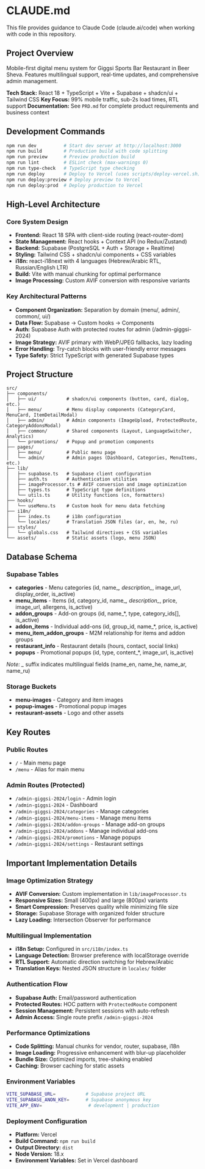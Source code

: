 # CLAUDE.md

This file provides guidance to Claude Code (claude.ai/code) when working with code in this repository.

## Project Overview
Mobile-first digital menu system for Giggsi Sports Bar Restaurant in Beer Sheva. Features multilingual support, real-time updates, and comprehensive admin management.

**Tech Stack:** React 18 + TypeScript + Vite + Supabase + shadcn/ui + Tailwind CSS
**Key Focus:** 99% mobile traffic, sub-2s load times, RTL support
**Documentation:** See `PRD.md` for complete product requirements and business context

## Development Commands

```bash
npm run dev          # Start dev server at http://localhost:3000
npm run build        # Production build with code splitting
npm run preview      # Preview production build
npm run lint         # ESLint check (max-warnings 0)
npm run type-check   # TypeScript type checking
npm run deploy       # Deploy to Vercel (uses scripts/deploy-vercel.sh)
npm run deploy:preview # Deploy preview to Vercel
npm run deploy:prod  # Deploy production to Vercel
```

## High-Level Architecture

### Core System Design
- **Frontend:** React 18 SPA with client-side routing (react-router-dom)
- **State Management:** React hooks + Context API (no Redux/Zustand)
- **Backend:** Supabase (PostgreSQL + Auth + Storage + Realtime)
- **Styling:** Tailwind CSS + shadcn/ui components + CSS variables
- **i18n:** react-i18next with 4 languages (Hebrew/Arabic RTL, Russian/English LTR)
- **Build:** Vite with manual chunking for optimal performance
- **Image Processing:** Custom AVIF conversion with responsive variants

### Key Architectural Patterns
- **Component Organization:** Separation by domain (menu/, admin/, common/, ui/)
- **Data Flow:** Supabase → Custom hooks → Components
- **Auth:** Supabase Auth with protected routes for admin (/admin-giggsi-2024)
- **Image Strategy:** AVIF primary with WebP/JPEG fallbacks, lazy loading
- **Error Handling:** Try-catch blocks with user-friendly error messages
- **Type Safety:** Strict TypeScript with generated Supabase types

## Project Structure

```
src/
├── components/
│   ├── ui/           # shadcn/ui components (button, card, dialog, etc.)
│   ├── menu/         # Menu display components (CategoryCard, MenuCard, ItemDetailModal)
│   ├── admin/        # Admin components (ImageUpload, ProtectedRoute, CategoryAddonsModal)
│   ├── common/       # Shared components (Layout, LanguageSwitcher, Analytics)
│   └── promotions/   # Popup and promotion components
├── pages/
│   ├── menu/         # Public menu page
│   └── admin/        # Admin pages (Dashboard, Categories, MenuItems, etc.)
├── lib/
│   ├── supabase.ts   # Supabase client configuration
│   ├── auth.ts       # Authentication utilities
│   ├── imageProcessor.ts # AVIF conversion and image optimization
│   ├── types.ts      # TypeScript type definitions
│   └── utils.ts      # Utility functions (cn, formatters)
├── hooks/
│   └── useMenu.ts    # Custom hook for menu data fetching
├── i18n/
│   ├── index.ts      # i18n configuration
│   └── locales/      # Translation JSON files (ar, en, he, ru)
├── styles/
│   └── globals.css   # Tailwind directives + CSS variables
└── assets/           # Static assets (logo, menu JSON)
```

## Database Schema

### Supabase Tables
- **categories** - Menu categories (id, name_*, description_*, image_url, display_order, is_active)
- **menu_items** - Items (id, category_id, name_*, description_*, price, image_url, allergens, is_active)
- **addon_groups** - Add-on groups (id, name_*, type, category_ids[], is_active)
- **addon_items** - Individual add-ons (id, group_id, name_*, price, is_active)
- **menu_item_addon_groups** - M2M relationship for items and addon groups
- **restaurant_info** - Restaurant details (hours, contact, social links)
- **popups** - Promotional popups (id, type, content_*, image_url, is_active)

*Note: _* suffix indicates multilingual fields (name_en, name_he, name_ar, name_ru)

### Storage Buckets
- **menu-images** - Category and item images
- **popup-images** - Promotional popup images
- **restaurant-assets** - Logo and other assets

## Key Routes

### Public Routes
- `/` - Main menu page
- `/menu` - Alias for main menu

### Admin Routes (Protected)
- `/admin-giggsi-2024/login` - Admin login
- `/admin-giggsi-2024` - Dashboard
- `/admin-giggsi-2024/categories` - Manage categories
- `/admin-giggsi-2024/menu-items` - Manage menu items
- `/admin-giggsi-2024/addon-groups` - Manage add-on groups
- `/admin-giggsi-2024/addons` - Manage individual add-ons
- `/admin-giggsi-2024/promotions` - Manage popups
- `/admin-giggsi-2024/settings` - Restaurant settings

## Important Implementation Details

### Image Optimization Strategy
- **AVIF Conversion:** Custom implementation in `lib/imageProcessor.ts`
- **Responsive Sizes:** Small (400px) and large (800px) variants
- **Smart Compression:** Preserves quality while minimizing file size
- **Storage:** Supabase Storage with organized folder structure
- **Lazy Loading:** Intersection Observer for performance

### Multilingual Implementation
- **i18n Setup:** Configured in `src/i18n/index.ts`
- **Language Detection:** Browser preference with localStorage override
- **RTL Support:** Automatic direction switching for Hebrew/Arabic
- **Translation Keys:** Nested JSON structure in `locales/` folder

### Authentication Flow
- **Supabase Auth:** Email/password authentication
- **Protected Routes:** HOC pattern with `ProtectedRoute` component
- **Session Management:** Persistent sessions with auto-refresh
- **Admin Access:** Single route prefix `/admin-giggsi-2024`

### Performance Optimizations
- **Code Splitting:** Manual chunks for vendor, router, supabase, i18n
- **Image Loading:** Progressive enhancement with blur-up placeholder
- **Bundle Size:** Optimized imports, tree-shaking enabled
- **Caching:** Browser caching for static assets

### Environment Variables
```bash
VITE_SUPABASE_URL=           # Supabase project URL
VITE_SUPABASE_ANON_KEY=      # Supabase anonymous key
VITE_APP_ENV=                 # development | production
```

### Deployment Configuration
- **Platform:** Vercel
- **Build Command:** `npm run build`
- **Output Directory:** `dist`
- **Node Version:** 18.x
- **Environment Variables:** Set in Vercel dashboard